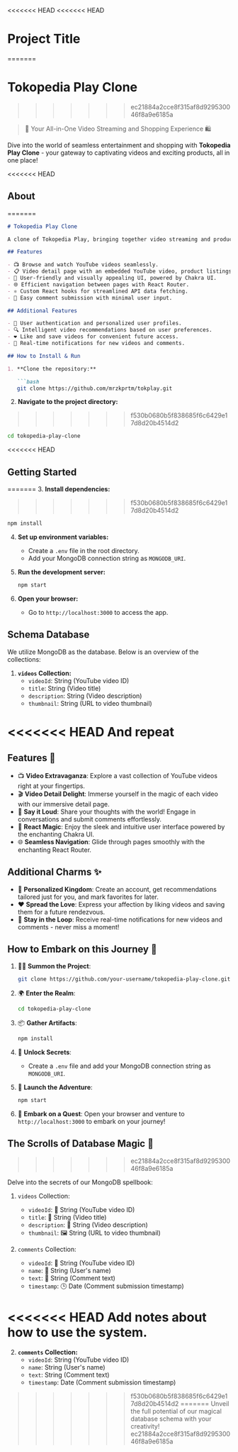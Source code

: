 <<<<<<< HEAD
<<<<<<< HEAD
# Project Title
=======
# Tokopedia Play Clone
>>>>>>> ec21884a2cce8f315af8d929530046f8a9e6185a

> 🎥 Your All-in-One Video Streaming and Shopping Experience 🛍️

Dive into the world of seamless entertainment and shopping with **Tokopedia Play Clone** - your gateway to captivating videos and exciting products, all in one place!

<<<<<<< HEAD
## About <a name = "about"></a>
=======
```markdown
# Tokopedia Play Clone

A clone of Tokopedia Play, bringing together video streaming and product selling in one platform.

## Features

- 📺 Browse and watch YouTube videos seamlessly.
- 📋 Video detail page with an embedded YouTube video, product listings, comments, and an interactive comment submission form.
- 🎨 User-friendly and visually appealing UI, powered by Chakra UI.
- 🌐 Efficient navigation between pages with React Router.
- ⚛️ Custom React hooks for streamlined API data fetching.
- 💬 Easy comment submission with minimal user input.

## Additional Features

- 🔐 User authentication and personalized user profiles.
- 🔍 Intelligent video recommendations based on user preferences.
- ❤️ Like and save videos for convenient future access.
- 🔔 Real-time notifications for new videos and comments.

## How to Install & Run

1. **Clone the repository:**

   ```bash
   git clone https://github.com/mrzkprtm/tokplay.git
   ```

2. **Navigate to the project directory:**
>>>>>>> f530b0680b5f838685f6c6429e17d8d20b4514d2

   ```bash
   cd tokopedia-play-clone
   ```

<<<<<<< HEAD
## Getting Started <a name = "getting_started"></a>
=======
3. **Install dependencies:**
>>>>>>> f530b0680b5f838685f6c6429e17d8d20b4514d2

   ```bash
   npm install
   ```

4. **Set up environment variables:**
   - Create a `.env` file in the root directory.
   - Add your MongoDB connection string as `MONGODB_URI`.

5. **Run the development server:**

   ```bash
   npm start
   ```

6. **Open your browser:**
   - Go to `http://localhost:3000` to access the app.

## Schema Database

We utilize MongoDB as the database. Below is an overview of the collections:

1. **`videos` Collection:**
   - `videoId`: String (YouTube video ID)
   - `title`: String (Video title)
   - `description`: String (Video description)
   - `thumbnail`: String (URL to video thumbnail)

<<<<<<< HEAD
And repeat
=======
## Features 🚀

- 📺 **Video Extravaganza**: Explore a vast collection of YouTube videos right at your fingertips.
- 🎬 **Video Detail Delight**: Immerse yourself in the magic of each video with our immersive detail page.
- 💬 **Say it Loud**: Share your thoughts with the world! Engage in conversations and submit comments effortlessly.
- 🔮 **React Magic**: Enjoy the sleek and intuitive user interface powered by the enchanting Chakra UI.
- 🌐 **Seamless Navigation**: Glide through pages smoothly with the enchanting React Router.

## Additional Charms ✨

- 👑 **Personalized Kingdom**: Create an account, get recommendations tailored just for you, and mark favorites for later.
- ❤️ **Spread the Love**: Express your affection by liking videos and saving them for a future rendezvous.
- 🚀 **Stay in the Loop**: Receive real-time notifications for new videos and comments - never miss a moment!

## How to Embark on this Journey 🌟

1. 🧙‍♂️ **Summon the Project**:
   ```bash
   git clone https://github.com/your-username/tokopedia-play-clone.git
   ```

2. 🌍 **Enter the Realm**:
   ```bash
   cd tokopedia-play-clone
   ```

3. 📦 **Gather Artifacts**:
   ```bash
   npm install
   ```

4. 🔑 **Unlock Secrets**:
   - Create a `.env` file and add your MongoDB connection string as `MONGODB_URI`.

5. 🚀 **Launch the Adventure**:
   ```bash
   npm start
   ```

6. 🌌 **Embark on a Quest**:
   Open your browser and venture to `http://localhost:3000` to embark on your journey!

## The Scrolls of Database Magic 📜
>>>>>>> ec21884a2cce8f315af8d929530046f8a9e6185a

Delve into the secrets of our MongoDB spellbook:

1. `videos` Collection:
   - `videoId`: 🎥 String (YouTube video ID)
   - `title`: 📜 String (Video title)
   - `description`: 📝 String (Video description)
   - `thumbnail`: 🖼️ String (URL to video thumbnail)

2. `comments` Collection:
   - `videoId`: 🎥 String (YouTube video ID)
   - `name`: 📛 String (User's name)
   - `text`: 💬 String (Comment text)
   - `timestamp`: 🕒 Date (Comment submission timestamp)

<<<<<<< HEAD
Add notes about how to use the system.
=======
2. **`comments` Collection:**
   - `videoId`: String (YouTube video ID)
   - `name`: String (User's name)
   - `text`: String (Comment text)
   - `timestamp`: Date (Comment submission timestamp)
>>>>>>> f530b0680b5f838685f6c6429e17d8d20b4514d2
=======
Unveil the full potential of our magical database schema with your creativity!
>>>>>>> ec21884a2cce8f315af8d929530046f8a9e6185a
